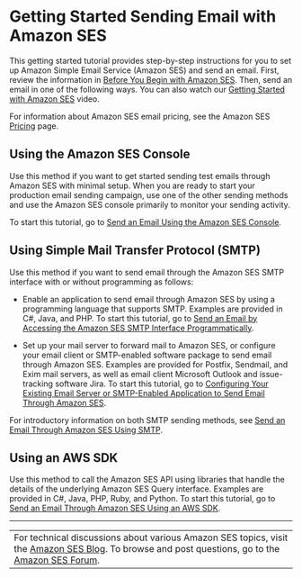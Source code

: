 # Getting Started Sending Email with Amazon SES<a name="getting-started"></a>

This getting started tutorial provides step\-by\-step instructions for you to set up Amazon Simple Email Service \(Amazon SES\) and send an email\. First, review the information in [Before You Begin with Amazon SES](before-you-begin.md)\. Then, send an email in one of the following ways\. You can also watch our [Getting Started with Amazon SES](https://www.youtube.com/watch?v=EKnK54TAKWg) video\.

For information about Amazon SES email pricing, see the Amazon SES [Pricing](https://aws.amazon.com/ses/#pricing) page\.

## Using the Amazon SES Console<a name="using-the-console-intro"></a>

Use this method if you want to get started sending test emails through Amazon SES with minimal setup\. When you are ready to start your production email sending campaign, use one of the other sending methods and use the Amazon SES console primarily to monitor your sending activity\.

To start this tutorial, go to [Send an Email Using the Amazon SES Console](send-an-email-from-console.md)\.

## Using Simple Mail Transfer Protocol \(SMTP\)<a name="using-smtp-intro"></a>

Use this method if you want to send email through the Amazon SES SMTP interface with or without programming as follows:

+ Enable an application to send email through Amazon SES by using a programming language that supports SMTP\. Examples are provided in C\#, Java, and PHP\. To start this tutorial, go to [Send an Email by Accessing the Amazon SES SMTP Interface Programmatically](send-using-smtp-programmatically.md)\.

+ Set up your mail server to forward mail to Amazon SES, or configure your email client or SMTP\-enabled software package to send email through Amazon SES\. Examples are provided for Postfix, Sendmail, and Exim mail servers, as well as email client Microsoft Outlook and issue\-tracking software Jira\. To start this tutorial, go to [Configuring Your Existing Email Server or SMTP\-Enabled Application to Send Email Through Amazon SES](send-using-smtp-integrate.md)\.

For introductory information on both SMTP sending methods, see [Send an Email Through Amazon SES Using SMTP](send-an-email-using-smtp.md)\.

## Using an AWS SDK<a name="using-an-sdk-intro"></a>

Use this method to call the Amazon SES API using libraries that handle the details of the underlying Amazon SES Query interface\. Examples are provided in C\#, Java, PHP, Ruby, and Python\. To start this tutorial, go to [Send an Email Through Amazon SES Using an AWS SDK](send-an-email-using-sdk.md)\.


****  

|  | 
| --- |
| For technical discussions about various Amazon SES topics, visit the [Amazon SES Blog](https://aws.amazon.com//blogs/ses/)\. To browse and post questions, go to the [Amazon SES Forum](https://forums.aws.amazon.com/forum.jspa?forumID=90)\. | 
